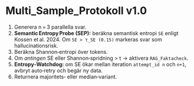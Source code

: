 # Multi_Sample_Protokoll v1.0

1. Generera n = 3 parallella svar.  
2. **Semantic Entropy Probe (SEP):** beräkna semantisk entropi `SE` enligt Kossen et al. 2024. Om `SE > τ_SE (0.15)` markeras svar som hallucinationsrisk.  
3. Beräkna Shannon‑entropi över tokens.  
4. Om *antingen* SE eller Shannon‑spridning > τ → aktivera `RAG_Faktacheck`.  
5. **Entropy‑Watchdog:** om SE ökar mellan iteration `attempt_id n` och `n+1`, avbryt auto‑retry och begär ny data.  
6. Returnera majoritets‑ eller median‑variant.  
